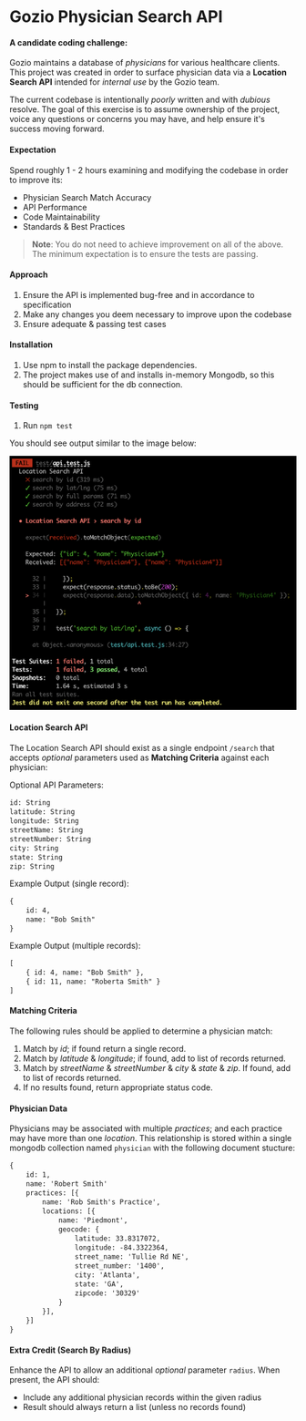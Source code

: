 # Gozio Physician Search API

#### A candidate coding challenge:
Gozio maintains a database of *physicians* for various healthcare clients. This project was created in order to surface physician data via a **Location Search API** intended for *internal use* by the Gozio team.

The current codebase is intentionally *poorly* written and with *dubious* resolve. The goal of this exercise is to assume ownership of the project, voice any questions or concerns you may have, and help ensure it's success moving forward.

#### Expectation
Spend roughly 1 - 2 hours examining and modifying the codebase in order to improve its:
* Physician Search Match Accuracy
* API Performance
* Code Maintainability
* Standards & Best Practices

> **Note**: You do not need to achieve improvement on all of the above. The minimum expectation is to ensure the tests are passing.

#### Approach
1. Ensure the API is implemented bug-free and in accordance to specification
2. Make any changes you deem necessary to improve upon the codebase
4. Ensure adequate & passing test cases

#### Installation
1. Use npm to install the package dependencies.
2. The project makes use of and installs in-memory Mongodb, so this should be sufficient for the db connection.

#### Testing
1. Run `npm test`

You should see output similar to the image below:

![Jest Output](./jest.png)

#### Location Search API
The Location Search API should exist as a single endpoint `/search` that accepts *optional* parameters used as **Matching Criteria** against each physician:

Optional API Parameters:
```
id: String
latitude: String
longitude: String
streetName: String
streetNumber: String
city: String
state: String
zip: String
```

Example Output (single record):
```
{
    id: 4,
    name: "Bob Smith"
}
```

Example Output (multiple records):
```
[
    { id: 4, name: "Bob Smith" },
    { id: 11, name: "Roberta Smith" }
]
```

#### Matching Criteria
The following rules should be applied to determine a physician match:
1. Match by *id*; if found return a single record.
2. Match by *latitude* & *longitude*; if found, add to list of records returned.
3. Match by *streetName* & *streetNumber* & *city* & *state* & *zip*. If found, add to list of records returned.
4. If no results found, return appropriate status code.

#### Physician Data
Physicians may be associated with multiple *practices*; and each practice may have more than one *location*. This relationship is stored within a single mongodb collection named `physician` with the following document stucture:

```
{
    id: 1,
    name: 'Robert Smith'
    practices: [{
        name: 'Rob Smith's Practice',
        locations: [{
            name: 'Piedmont',
            geocode: {
                latitude: 33.8317072,
                longitude: -84.3322364,
                street_name: 'Tullie Rd NE',
                street_number: '1400',
                city: 'Atlanta',
                state: 'GA',
                zipcode: '30329'
            }
        }],
    }]
}
```

#### Extra Credit (Search By Radius)
Enhance the API to allow an additional *optional* parameter `radius`. When present, the API should:
* Include any additional physician records within the given radius
* Result should always return a list (unless no records found)
